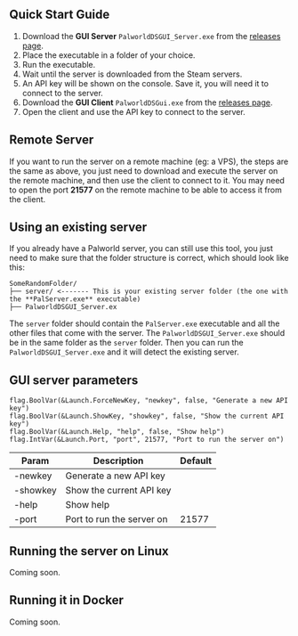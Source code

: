 ## Quick Start Guide

1. Download the **GUI Server** `PalworldDSGUI_Server.exe` from the [releases page](https://github.com/diogomartino/palworld-ds-gui/releases).
2. Place the executable in a folder of your choice.
3. Run the executable.
4. Wait until the server is downloaded from the Steam servers.
5. An API key will be shown on the console. Save it, you will need it to connect to the server.
6. Download the **GUI Client** `PalworldDSGui.exe` from the [releases page](https://github.com/diogomartino/palworld-ds-gui/releases).
7. Open the client and use the API key to connect to the server.

## Remote Server

If you want to run the server on a remote machine (eg: a VPS), the steps are the same as above, you just need to download and execute the server on the remote machine, and then use the client to connect to it. You may need to open the port **21577** on the remote machine to be able to access it from the client.

## Using an existing server

If you already have a Palworld server, you can still use this tool, you just need to make sure that the folder structure is correct, which should look like this:

```plaintext
SomeRandomFolder/
├── server/ <------- This is your existing server folder (the one with the **PalServer.exe** executable)
├── PalworldDSGUI_Server.ex
```

The `server` folder should contain the `PalServer.exe` executable and all the other files that come with the server. The `PalworldDSGUI_Server.exe` should be in the same folder as the `server` folder. Then you can run the `PalworldDSGUI_Server.exe` and it will detect the existing server.

## GUI server parameters

    flag.BoolVar(&Launch.ForceNewKey, "newkey", false, "Generate a new API key")
    flag.BoolVar(&Launch.ShowKey, "showkey", false, "Show the current API key")
    flag.BoolVar(&Launch.Help, "help", false, "Show help")
    flag.IntVar(&Launch.Port, "port", 21577, "Port to run the server on")

| Param    | Description               | Default |
| -------- | ------------------------- | ------- |
| -newkey  | Generate a new API key    |
| -showkey | Show the current API key  |
| -help    | Show help                 |
| -port    | Port to run the server on | 21577   |

## Running the server on Linux

Coming soon.

## Running it in Docker

Coming soon.
